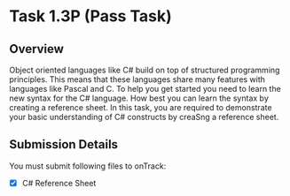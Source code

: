 # Task 1.3P (Pass Task)

## Overview
Object oriented languages like C# build on top of structured programming principles. This means that these languages share many features with languages like Pascal and C. To help you get started you need to learn the new syntax for the C# language. How best you can learn the syntax by creating a reference sheet. In this task, you are required to
demonstrate your basic understanding of C# constructs by creaSng a reference sheet. 

## Submission Details
You must submit following files to onTrack:
- [x] C# Reference Sheet 
